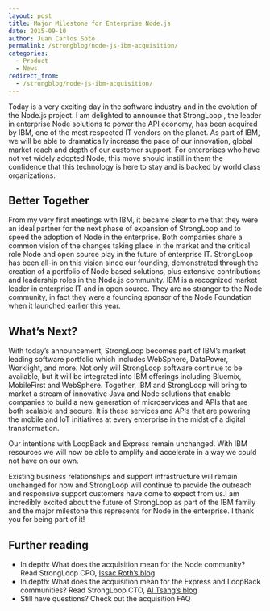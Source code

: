 ```yaml
---
layout: post
title: Major Milestone for Enterprise Node.js 
date: 2015-09-10
author: Juan Carlos Soto
permalink: /strongblog/node-js-ibm-acquisition/
categories:
  - Product
  - News
redirect_from:
  - /strongblog/node-js-ibm-acquisition/
---
```


Today is a very exciting day in the software industry and in the evolution of the Node.js project. I am delighted to announce that StrongLoop , the leader in enterprise Node solutions to power the API economy, has been acquired by IBM, one of the most respected IT vendors on the planet. As part of IBM, we will be able to dramatically increase the pace of our innovation, global market reach and depth of our customer support. For enterprises who have not yet widely adopted Node, this move should instill in them the confidence that this technology is here to stay and is backed by world class organizations.

## Better Together

From my very first meetings with IBM, it became clear to me that they were an ideal partner for the next phase of expansion of StrongLoop and to speed the adoption of Node in the enterprise. Both companies share a common vision of the changes taking place in the market and the critical role Node and open source play in the future of enterprise IT. StrongLoop has been all-in on this vision since our founding, demonstrated through the creation of a portfolio of Node based solutions, plus extensive contributions and leadership roles in the Node.js community. IBM is a recognized market leader in enterprise IT and in open source. They are no stranger to the Node community, in fact they were a founding sponsor of the Node Foundation when it launched earlier this year.

## What’s Next?

With today’s announcement, StrongLoop becomes part of IBM’s market leading software portfolio which includes WebSphere, DataPower, Worklight, and more.  Not only will StrongLoop software continue to be available, but it will be integrated into IBM offerings including Bluemix, MobileFirst and WebSphere. Together, IBM and StrongLoop will bring to market a stream of innovative Java and Node solutions that enable companies to build a new generation of microservices and APIs that are both scalable and secure. It is these services and APIs that are powering the mobile and IoT initiatives at every enterprise in the midst of a digital transformation.

Our intentions with LoopBack and Express remain unchanged. With IBM resources we will now be able to amplify and accelerate in a way we could not have on our own.

Existing business relationships and support infrastructure will remain unchanged for now and StrongLoop will continue to provide the outreach and responsive support customers have come to expect from us.I am incredibly excited about the future of StrongLoop as part of the IBM family and the major milestone this represents for Node in the enterprise. I thank you for being part of it!

## Further reading

- In depth: What does the acquisition mean for the Node community? Read StrongLoop CPO, [Issac Roth’s blog](https://strongloop.com/strongblog/node-js-community-ibm-acquisition/)
- In depth: What does the acquisition mean for the Express and LoopBack communities? Read StrongLoop CTO, [Al Tsang’s blog]()
- Still have questions? Check out the acquisition FAQ
